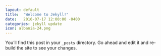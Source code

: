 ```yaml
---
layout: default
title:  "Welcome to Jekyll!"
date:   2016-07-17 12:00:00 -0400
categories: jekyll update
icon: albania-24.png
---
```

You’ll find this post in your `_posts` directory. Go ahead and edit it and re-build the site to see your changes.